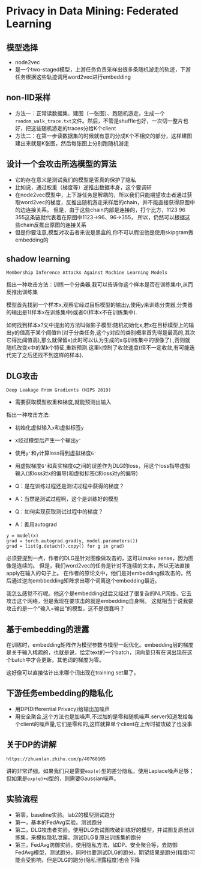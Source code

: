 # Privacy in Data Mining: Federated Learning

## 模型选择

* node2vec
* 是一个two-staged模型，上游任务负责采样出很多条随机游走的轨迹，下游任务根据这些轨迹调用word2vec进行embedding

## non-IID采样

* 方法一：正常读数据集、建图（一张图）、跑随机游走，生成一个`random_walk_trace.txt`文件。然后，不管是shuffle也好，一次切一整片也好，把这些随机游走的traces分给K个client
* 方法二：在第一步读数据集的时候就有意的分成K个不相交的部分，这样建图建出来就是K张图，然后每张图上分别跑随机游走
  
## 设计一个会攻击所选模型的算法

* 它的存在意义是测试我们的模型是否真的保护了隐私
* 比如说，通过权重（梯度等）逆推出数据本身，这个要调研
* 在node2vec模型中，上下游任务是解耦的，所以我们只能期望攻击者通过获取word2vec的梯度，反推出随机游走采样后的chain，并不能直接获得原图中的边连接关系。
但是，由于这些chain内部是连接的，打个比方，1123 96 355这条链就代表着在原图中1123->96、96->355，
所以，仍然可以根据这些chain反推出原图的连接关系
* 但是你要注意,模型对攻击者来说是黑盒的,你不可以假设他是使用skipgram做embedding的

## shadow learning

```shell
Membership Inference Attacks Against Machine Learning Models
```
指出一种攻击方法：训练一个分类器,我可以告诉你这个样本是否在训练集中,从而反推出训练集

模型首先找到一个样本x,观察它经过目标模型的输出y,使用y来训练分类器,分类器的输出是1(样本x在训练集中)或者0(样本x不在训练集中).

如何找到样本x?文中提出的方法叫做影子模型:随机初始化x,若x在目标模型上的输出y的值高于某个阈值th(对于分类任务,这个y对应的类别概率首先得是最高的,其次它得比阈值高),那么就保留x(此时可以认为生成的x与训练集中的很像了)
,否则就随机改变x中的某k个特征,重新预测.这里k控制了收敛速度(但不一定收敛,有可能迭代完了之后还找不到这样的样本).

## DLG攻击

```shell
Deep Leakage From Gradients (NIPS 2019)
```
* 需要获取模型权重和梯度,就能预测出输入

指出一种攻击方法:
* 初始化虚拟输入`x`和虚拟标签`y`
* x经过模型后产生一个输出`y'`
* 使用`y'`和`y`计算loss得到虚拟梯度`G'`
* 用虚拟梯度`G'`和真实梯度`G`之间的误差作为DLG的loss，用这个loss指导虚拟输入(求loss对x的偏导)和虚拟标签(求loss对y的偏导)


* Q：是在训练过程还是测试过程中获得的梯度？
* A：当然是测试过程啊，这个是训练好的模型
* Q：如何实现获取测试过程中的梯度？
* A：善用autograd
```shell
y = model(x)
grad = torch.autograd.grad(y, model.parameters())
grad = list(g.detach().copy() for g in grad) 
```

必须要提到一点，作者的DLG是针对图像做攻击的，这可以make sense，因为图像是连续的。
但是，我们word2vec的任务是针对不连续的文本，所以无法直接apply在输入的句子上。
在作者的原论文中，他们是对embedding做攻击的，然后通过逆向embbedding矩阵求出哪个词离这个embedding最近。

我怎么感觉不行呢。他这个是embedding过后又经过了很复杂的NLP网络，它去攻击这个网络，但是我现在要攻击的就是embedding自身啊。
这就相当于说我要攻击的是一个“输入=输出”的模型，这不是很蠢吗？

## 基于embedding的泄露

在训练时，embedding矩阵作为模型参数与模型一起优化。embedding层的梯度是关于输入稀疏的，也就是说，给定text的一个batch，词向量只有在词出现在这个batch中才会更新。其他词的梯度为零。

这好像可以直接估计出来哪个词出现在training set里了。

## 下游任务embedding的隐私化

* 用DP(Differential Privacy)给输出加噪声
* 用安全聚合,这个方法也是加噪声,不过加的是零和随机噪声.server知道发给每个client的噪声量,它们是零和的,这样就算单个client在上传时被攻破了也没事

## 关于DP的讲解

```shell
https://zhuanlan.zhihu.com/p/40760105
```
讲的非常详细。如果我们只是需要`exp(e)`型的差分隐私，使用Laplace噪声足够；但如果是`exp(e)+d`型的，则需要Gaussian噪声。

## 实验流程

* 第零，baseline实验。lab2的模型测试跑分
* 第一，基本的FedAvg实验。测试跑分
* 第二，DLG攻击者实验。使用DLG去试图攻破训练好的模型，并试图复原出训练集，来模拟隐私泄露。测试DLG复原出训练集的跑分
* 第三，FedAvg防御实验。使用隐私方法，如DP、安全聚合等，去防御FedAvg模型，测试跑分，同时也要测试DLG的跑分。期望结果是跑分(精度)可能会受影响，但是DLG的跑分(隐私泄露程度)也会下降